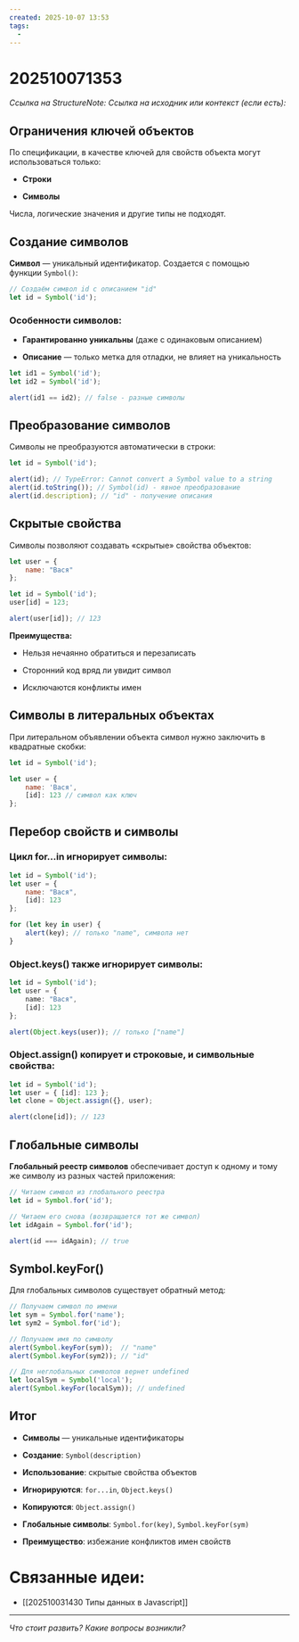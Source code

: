 ```yaml
---
created: 2025-10-07 13:53
tags:
  -
---
```

# 202510071353
*Ссылка на StructureNote:*
*Ссылка на исходник или контекст (если есть):* 

## Ограничения ключей объектов

По спецификации, в качестве ключей для свойств объекта могут использоваться только:

- **Строки**
    
- **Символы**
    

Числа, логические значения и другие типы не подходят.

## Создание символов

**Символ** — уникальный идентификатор. Создается с помощью функции `Symbol()`:
```js
// Создаём символ id с описанием "id"
let id = Symbol('id');
```
### Особенности символов:

- **Гарантированно уникальны** (даже с одинаковым описанием)
    
- **Описание** — только метка для отладки, не влияет на уникальность
```js
let id1 = Symbol('id');
let id2 = Symbol('id');

alert(id1 == id2); // false - разные символы
```
## Преобразование символов

Символы не преобразуются автоматически в строки:
```js
let id = Symbol('id');

alert(id); // TypeError: Cannot convert a Symbol value to a string
alert(id.toString()); // Symbol(id) - явное преобразование
alert(id.description); // "id" - получение описания
```
## Скрытые свойства

Символы позволяют создавать «скрытые» свойства объектов:
```js
let user = {
    name: "Вася"
};

let id = Symbol('id');
user[id] = 123;

alert(user[id]); // 123
```
**Преимущества:**

- Нельзя нечаянно обратиться и перезаписать
    
- Сторонний код вряд ли увидит символ
    
- Исключаются конфликты имен
    

## Символы в литеральных объектах

При литеральном объявлении объекта символ нужно заключить в квадратные скобки:
```js
let id = Symbol('id');

let user = {
    name: 'Вася',
    [id]: 123 // символ как ключ
};
```
## Перебор свойств и символы

### Цикл for...in игнорирует символы:
```js
let id = Symbol('id');
let user = {
    name: "Вася",
    [id]: 123
};

for (let key in user) {
    alert(key); // только "name", символа нет
}
```
### Object.keys() также игнорирует символы:
```ts
let id = Symbol('id');
let user = {
    name: "Вася",
    [id]: 123
};

alert(Object.keys(user)); // только ["name"]
```
### Object.assign() копирует и строковые, и символьные свойства:
```js
let id = Symbol('id');
let user = { [id]: 123 };
let clone = Object.assign({}, user);

alert(clone[id]); // 123
```
## Глобальные символы

**Глобальный реестр символов** обеспечивает доступ к одному и тому же символу из разных частей приложения:
```js
// Читаем символ из глобального реестра
let id = Symbol.for('id');

// Читаем его снова (возвращается тот же символ)
let idAgain = Symbol.for('id');

alert(id === idAgain); // true
```
## Symbol.keyFor()

Для глобальных символов существует обратный метод:
```js
// Получаем символ по имени
let sym = Symbol.for('name');
let sym2 = Symbol.for('id');

// Получаем имя по символу
alert(Symbol.keyFor(sym));  // "name"
alert(Symbol.keyFor(sym2)); // "id"

// Для неглобальных символов вернет undefined
let localSym = Symbol('local');
alert(Symbol.keyFor(localSym)); // undefined
```
## Итог

- **Символы** — уникальные идентификаторы
    
- **Создание**: `Symbol(description)`
    
- **Использование**: скрытые свойства объектов
    
- **Игнорируются**: `for...in`, `Object.keys()`
    
- **Копируются**: `Object.assign()`
    
- **Глобальные символы**: `Symbol.for(key)`, `Symbol.keyFor(sym)`
    
- **Преимущество**: избежание конфликтов имен свойств
# Связанные идеи:
* [[202510031430 Типы данных в Javascript]]
---

*Что стоит развить? Какие вопросы возникли?*